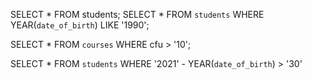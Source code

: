 <!-- Selezionare tutti gli studenti nati nel 1990 -->
SELECT * FROM students;
SELECT * FROM `students` WHERE YEAR(`date_of_birth`) LIKE '1990';

<!-- Selezionare tutti i corsi che valgono più di 10 crediti -->
SELECT * FROM `courses` WHERE cfu > '10';

<!-- Selezionare tutti gli studenti che hanno più di 30 anni -->
SELECT * FROM `students` WHERE '2021' - YEAR(`date_of_birth`) > '30'

<!-- Selezionare tutti i corsi del primo semestre del primo anno di un qualsiasi corso di
laurea -->